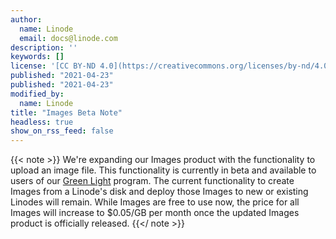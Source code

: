 ```yaml
---
author:
  name: Linode
  email: docs@linode.com
description: ''
keywords: []
license: '[CC BY-ND 4.0](https://creativecommons.org/licenses/by-nd/4.0)'
published: "2021-04-23"
published: "2021-04-23"
modified_by:
  name: Linode
title: "Images Beta Note"
headless: true
show_on_rss_feed: false
---
```


{{< note >}}
We're expanding our Images product with the functionality to upload an image file. This functionality is currently in beta and available to users of our [Green Light](https://www.linode.com/green-light/) program. The current functionality to create Images from a Linode's disk and deploy those Images to new or existing Linodes will remain. While Images are free to use now, the price for all Images will increase to $0.05/GB per month once the updated Images product is officially released.
{{</ note >}}